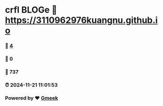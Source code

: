 # crfl BLOGe :link: https://3110962976kuangnu.github.io 
### :page_facing_up: [4](https://3110962976kuangnu.github.io/tag.html) 
### :speech_balloon: 0 
### :hibiscus: 737 
### :alarm_clock: 2024-11-21 11:01:53 
### Powered by :heart: [Gmeek](https://github.com/Meekdai/Gmeek)
